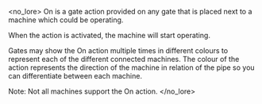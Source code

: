 <no_lore>
On is a gate action provided on any gate that is placed next to a machine which could be operating.

When the action is activated, the machine will start operating.

Gates may show the On action multiple times in different colours to represent each of the different connected machines.
The colour of the action represents the direction of the machine in relation of the pipe so you can differentiate between each machine.

Note: Not all machines support the On action.
</no_lore>